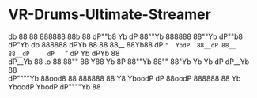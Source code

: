 # VR-Drums-Ultimate-Streamer


   db    88     88 888888 88b 88      dP""b8 Yb  dP 88""Yb 888888 88""Yb      dP""b8  dP"Yb     db    888888 
  dPYb   88     88 88__   88Yb88     dP   `"  YbdP  88__dP 88__   88__dP     dP   `" dP   Yb   dPYb     88   
 dP__Yb  88  .o 88 88""   88 Y88     Yb        8P   88""Yb 88""   88"Yb      Yb      Yb   dP  dP__Yb    88   
dP""""Yb 88ood8 88 888888 88  Y8      YboodP  dP    88oodP 888888 88  Yb      YboodP  YbodP  dP""""Yb   88   
                                                                                                             
                                                                                                             
                                                                                                             
                                                                                                             
                                                                                                             
                                                                                                             
                                                                                                             
                                                                                                             
                                                                                                             
                                                                                                             
                                                                                                             
                                                                                                             
                                                                                                             
                                                                                                             
                                                                                                             
                                                                                                             
                                                                                                             
                                                                                                             
                                                                                                             
                                                                                                             
                                                                                                             
                                                                                                             
                                                                                                             
                                                                                                             

